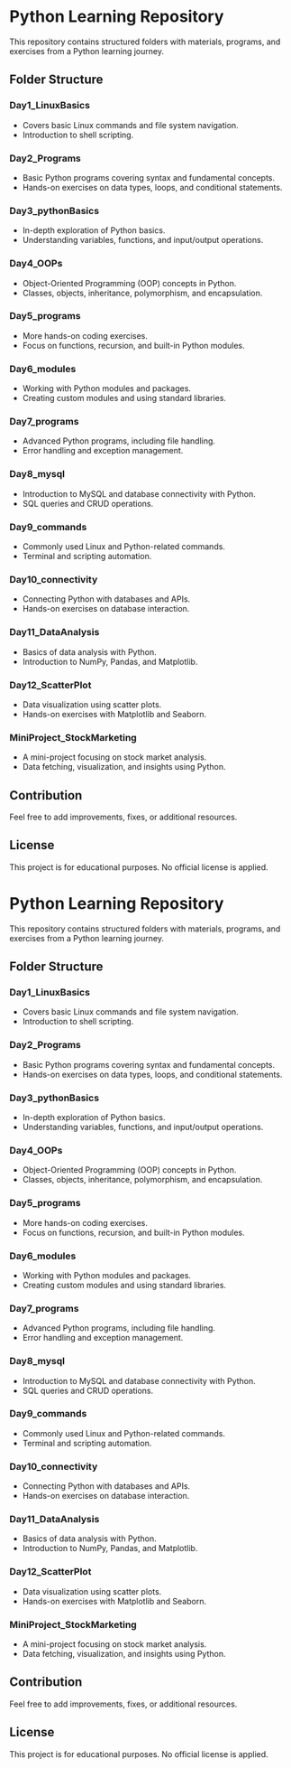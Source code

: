 # Python Learning Repository

This repository contains structured folders with materials, programs, and exercises from a Python learning journey.

## Folder Structure

### **Day1_LinuxBasics**
- Covers basic Linux commands and file system navigation.
- Introduction to shell scripting.

### **Day2_Programs**
- Basic Python programs covering syntax and fundamental concepts.
- Hands-on exercises on data types, loops, and conditional statements.

### **Day3_pythonBasics**
- In-depth exploration of Python basics.
- Understanding variables, functions, and input/output operations.

### **Day4_OOPs**
- Object-Oriented Programming (OOP) concepts in Python.
- Classes, objects, inheritance, polymorphism, and encapsulation.

### **Day5_programs**
- More hands-on coding exercises.
- Focus on functions, recursion, and built-in Python modules.

### **Day6_modules**
- Working with Python modules and packages.
- Creating custom modules and using standard libraries.

### **Day7_programs**
- Advanced Python programs, including file handling.
- Error handling and exception management.

### **Day8_mysql**
- Introduction to MySQL and database connectivity with Python.
- SQL queries and CRUD operations.

### **Day9_commands**
- Commonly used Linux and Python-related commands.
- Terminal and scripting automation.

### **Day10_connectivity**
- Connecting Python with databases and APIs.
- Hands-on exercises on database interaction.

### **Day11_DataAnalysis**
- Basics of data analysis with Python.
- Introduction to NumPy, Pandas, and Matplotlib.

### **Day12_ScatterPlot**
- Data visualization using scatter plots.
- Hands-on exercises with Matplotlib and Seaborn.

### **MiniProject_StockMarketing**
- A mini-project focusing on stock market analysis.
- Data fetching, visualization, and insights using Python.

## Contribution
Feel free to add improvements, fixes, or additional resources.

## License
This project is for educational purposes. No official license is applied.

# Python Learning Repository

This repository contains structured folders with materials, programs, and exercises from a Python learning journey.

## Folder Structure

### **Day1_LinuxBasics**
- Covers basic Linux commands and file system navigation.
- Introduction to shell scripting.

### **Day2_Programs**
- Basic Python programs covering syntax and fundamental concepts.
- Hands-on exercises on data types, loops, and conditional statements.

### **Day3_pythonBasics**
- In-depth exploration of Python basics.
- Understanding variables, functions, and input/output operations.

### **Day4_OOPs**
- Object-Oriented Programming (OOP) concepts in Python.
- Classes, objects, inheritance, polymorphism, and encapsulation.

### **Day5_programs**
- More hands-on coding exercises.
- Focus on functions, recursion, and built-in Python modules.

### **Day6_modules**
- Working with Python modules and packages.
- Creating custom modules and using standard libraries.

### **Day7_programs**
- Advanced Python programs, including file handling.
- Error handling and exception management.

### **Day8_mysql**
- Introduction to MySQL and database connectivity with Python.
- SQL queries and CRUD operations.

### **Day9_commands**
- Commonly used Linux and Python-related commands.
- Terminal and scripting automation.

### **Day10_connectivity**
- Connecting Python with databases and APIs.
- Hands-on exercises on database interaction.

### **Day11_DataAnalysis**
- Basics of data analysis with Python.
- Introduction to NumPy, Pandas, and Matplotlib.

### **Day12_ScatterPlot**
- Data visualization using scatter plots.
- Hands-on exercises with Matplotlib and Seaborn.

### **MiniProject_StockMarketing**
- A mini-project focusing on stock market analysis.
- Data fetching, visualization, and insights using Python.

## Contribution
Feel free to add improvements, fixes, or additional resources.

## License
This project is for educational purposes. No official license is applied.

